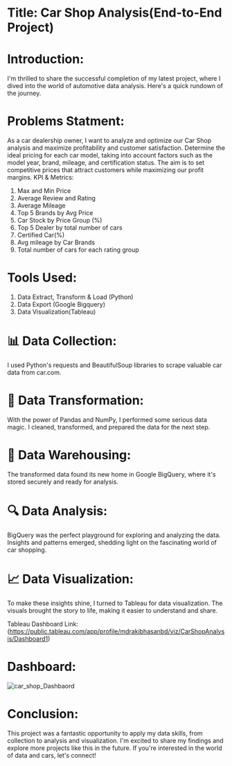 # Title: Car Shop Analysis(End-to-End Project)

# Introduction: 
I'm thrilled to share the successful completion of my latest project, where I dived into the world of automotive data analysis. Here's a quick rundown of the journey.

# Problems Statment:
As a car dealership owner, I want to analyze and optimize our Car Shop analysis and maximize profitability and customer satisfaction. Determine the ideal pricing for each car model, taking into account factors such as the model year, brand, mileage, and certification status. The aim is to set competitive prices that attract customers while maximizing our profit margins.
KPI & Metrics:
1. Max and Min Price
2. Average Review and Rating
3. Average Mileage
4. Top 5 Brands by Avg Price
5. Car Stock by Price Group (%)
6. Top 5 Dealer by total number of cars
7. Certified Car(%)
8. Avg mileage by Car Brands
9. Total number of cars for each rating group



# Tools Used: 
1. Data Extract, Transform & Load (Python)
2. Data Export (Google Bigquery)
3. Data Visualization(Tableau)

# 📊 Data Collection: 
I used Python's requests and BeautifulSoup libraries to scrape valuable car data from car.com.

# 🔄 Data Transformation: 
With the power of Pandas and NumPy, I performed some serious data magic. I cleaned, transformed, and prepared the data for the next step.

# 🏢 Data Warehousing:
The transformed data found its new home in Google BigQuery, where it's stored securely and ready for analysis.


# 🔍 Data Analysis: 
BigQuery was the perfect playground for exploring and analyzing the data. Insights and patterns emerged, shedding light on the fascinating world of car shopping.


# 📈 Data Visualization:
To make these insights shine, I turned to Tableau for data visualization. The visuals brought the story to life, making it easier to understand and share.

Tableau Dashboard Link: (https://public.tableau.com/app/profile/mdrakibhasanbd/viz/CarShopAnalysis/Dashboard1)

# Dashboard:
![car_shop_Dashbaord](https://github.com/mdrakibhasanrc/Car-Shop-Analysis-End-to-End-Project-/assets/103329593/c9bc37d8-3469-4235-a215-da31af2e4d11)



# Conclusion:
This project was a fantastic opportunity to apply my data skills, from collection to analysis and visualization. I'm excited to share my findings and explore more projects like this in the future. If you're interested in the world of data and cars, let's connect!
